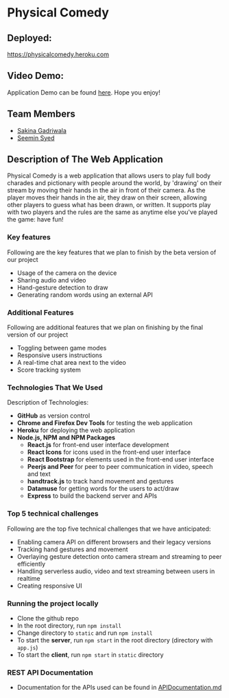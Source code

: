 # Physical Comedy

## Deployed:
https://physicalcomedy.heroku.com 

## Video Demo:
Application Demo can be found [here](https://youtu.be/QYqb4VxSZI8). Hope you enjoy!

## Team Members
- [Sakina Gadriwala](https://github.com/SakinaGadri)
- [Seemin Syed](https://github.com/SeeminSyed)

## Description of The Web Application
Physical Comedy is a web application that allows users to play full body charades and pictionary with people around the world, by 'drawing' on their stream by moving their hands in the air in front of their camera. As the player moves their hands in the air, they draw on their screen, allowing other players to guess what has been drawn, or written. It supports play with two players and the rules are the same as anytime else you've played the game: have fun!

### Key features
Following are the key features that we plan to finish by the beta version of our project
- Usage of the camera on the device
- Sharing audio and video
- Hand-gesture detection to draw
- Generating random words using an external API

### Additional Features
Following are additional features that we plan on finishing by the final version of our project
- Toggling between game modes
- Responsive users instructions 
- A real-time chat area next to the video
- Score tracking system

### Technologies That We Used
Description of Technologies:
- **GitHub** as version control
- **Chrome and Firefox Dev Tools** for testing the web application
- **Heroku** for deploying the web application
- **Node.js, NPM and NPM Packages**
    - **React.js** for front-end user interface development
    - **React Icons** for icons used in the front-end user interface
    - **React Bootstrap** for elements used in the front-end user interface
    - **Peerjs and Peer** for peer to peer communication in video, speech and text
    - **handtrack.js** to track hand movement and gestures
    - **Datamuse** for getting words for the users to act/draw 
    - **Express** to build the backend server and APIs

### Top 5 technical challenges
Following are the top five technical challenges that we have anticipated:
- Enabling camera API on different browsers and their legacy versions
- Tracking hand gestures and movement
- Overlaying gesture detection onto camera stream and streaming to peer efficiently
- Handling serverless audio, video and text streaming between users in realtime
- Creating responsive UI

### Running the project locally
- Clone the github repo
- In the root directory, run `npm install`
- Change directory to `static` and run `npm install`
- To start the **server**, run `npm start` in the root directory (directory with `app.js`)
- To start the **client**, run `npm start` in `static` directory

### REST API Documentation
- Documentation for the APIs used can be found in [APIDocumentation.md](APIDocumentation.md)
